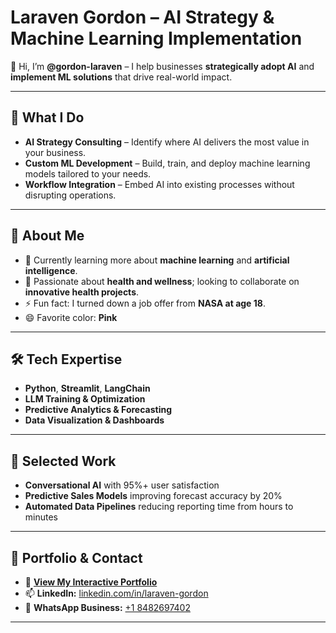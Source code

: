 # Laraven Gordon – AI Strategy & Machine Learning Implementation

👋 Hi, I’m **@gordon-laraven** – I help businesses **strategically adopt AI** and **implement ML solutions** that drive real-world impact.

---

## 🚀 What I Do
- **AI Strategy Consulting** – Identify where AI delivers the most value in your business.
- **Custom ML Development** – Build, train, and deploy machine learning models tailored to your needs.
- **Workflow Integration** – Embed AI into existing processes without disrupting operations.

---

## 👀 About Me
- 🌱 Currently learning more about **machine learning** and **artificial intelligence**.
- 💞️ Passionate about **health and wellness**; looking to collaborate on **innovative health projects**.
- ⚡ Fun fact: I turned down a job offer from **NASA at age 18**.
- 😄 Favorite color: **Pink**

---

## 🛠 Tech Expertise
- **Python**, **Streamlit**, **LangChain**
- **LLM Training & Optimization**
- **Predictive Analytics & Forecasting**
- **Data Visualization & Dashboards**

---

## 💼 Selected Work
- **Conversational AI** with 95%+ user satisfaction
- **Predictive Sales Models** improving forecast accuracy by 20%
- **Automated Data Pipelines** reducing reporting time from hours to minutes

---

## 📌 Portfolio & Contact
- 🎯 [**View My Interactive Portfolio**](https://laraven-gordon-resume.streamlit.app/)
- 📫 **LinkedIn:** [linkedin.com/in/laraven-gordon](https://linkedin.com/in/laraven-gordon)
- 💬 **WhatsApp Business:** [+1 8482697402](https://wa.me/18482697402)

---

<!---
gordon-laraven/gordon-laraven is a ✨ special ✨ repository because its `README.md` (this file) appears on your GitHub profile.
You can click the Preview link to take a look at your changes.
--->
